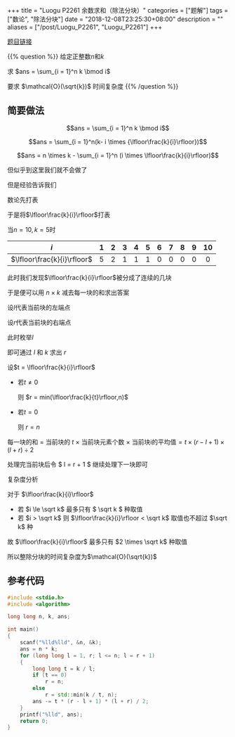 +++
title = "Luogu P2261 余数求和（除法分块）"
categories = ["题解"]
tags = ["数论", "除法分块"]
date = "2018-12-08T23:25:30+08:00"
description = ""
aliases = ["/post/Luogu_P2261", "Luogu_P2261"]
+++

[题目链接](https://www.luogu.org/problemnew/show/P2261)

{{% question %}}
给定正整数$n$和$k$

求 $ans = \sum_{i = 1}^n k \bmod i$

要求 $\mathcal{O}(\sqrt{k})$ 时间复杂度
{{% /question %}}

<!--more-->

## 简要做法

$$ans = \sum_{i = 1}^n k \bmod i$$

$$ans = \sum_{i = 1}^n(k- i \times {\lfloor\frac{k}{i}\rfloor})$$

$$ans = n \times k - \sum_{i = 1}^n (i \times \lfloor\frac{k}{i}\rfloor)$$

但似乎到这里我们就不会做了

但是经验告诉我们

数论先打表

于是将$\lfloor\frac{k}{i}\rfloor$打表

当$n = 10 , k = 5$时

|             $i$             |  $1$  |  $2$  |  $3$  |  $4$  |  $5$  |  $6$  |  $7$  |  $8$  |  $9$  | $10$  |
| :-------------------------: | :---: | :---: | :---: | :---: | :---: | :---: | :---: | :---: | :---: | :---: |
| $\lfloor\frac{k}{i}\rfloor$ |  $5$  |  $2$  |  $1$  |  $1$  |  $1$  |  $0$  |  $0$  |  $0$  |  $0$  |  $0$  |

此时我们发现$\lfloor\frac{k}{i}\rfloor$被分成了连续的几块

于是便可以用 $n \times k$ 减去每一块的和求出答案

设$l$代表当前块的左端点

设$r$代表当前块的右端点

此时枚举$l$

即可通过 $l$ 和 $k$ 求出 $r$

设$t = \lfloor\frac{k}{i}\rfloor$

- 若$t  \ne 0$

	则 $r = min(\lfloor\frac{k}{t}\rfloor,n)$
- 若$t = 0$

	则 $r = n$

每一块的和 $=$ 当前块的 $t$ $\times$ 当前块元素个数 $\times$ 当前块i的平均值$= t \times (r - l + 1) \times (l+r) \div 2$

处理完当前块后令 $ l = r + 1 $ 继续处理下一块即可

复杂度分析

对于 $\lfloor\frac{k}{i}\rfloor$

- 若 $i \le \sqrt k$
	最多只有 $ \sqrt k $ 种取值
- 若 $i > \sqrt k$
	则 $\lfloor\frac{k}{i}\rfloor < \sqrt k$
    取值也不超过 $\sqrt k$ 种

故 $\lfloor\frac{k}{i}\rfloor$ 最多只有 $2 \times \sqrt k$ 种取值

所以整除分块的时间复杂度为$\mathcal{O}(\sqrt{k})$

## 参考代码

```c++
#include <stdio.h>
#include <algorithm>

long long n, k, ans;

int main()
{
    scanf("%lld%lld", &n, &k);
    ans = n * k;
    for (long long l = 1, r; l <= n; l = r + 1)
    {
        long long t = k / l;
        if (t == 0)
            r = n;
        else
            r = std::min(k / t, n);
        ans -= t * (r - l + 1) * (l + r) / 2;
    }
    printf("%lld", ans);
    return 0;
}
```